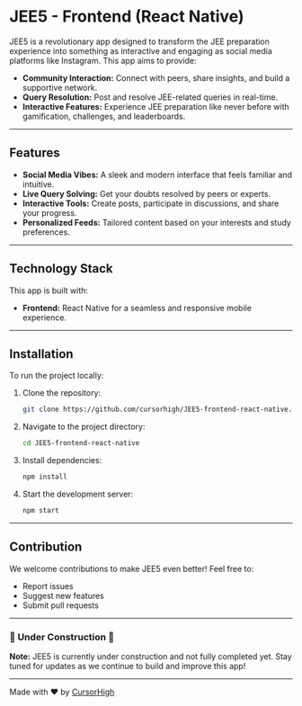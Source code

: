 # JEE5 - Frontend (React Native)

JEE5 is a revolutionary app designed to transform the JEE preparation experience into something as interactive and engaging as social media platforms like Instagram. This app aims to provide:

- **Community Interaction:** Connect with peers, share insights, and build a supportive network.
- **Query Resolution:** Post and resolve JEE-related queries in real-time.
- **Interactive Features:** Experience JEE preparation like never before with gamification, challenges, and leaderboards.

---

## Features

- **Social Media Vibes:** A sleek and modern interface that feels familiar and intuitive.
- **Live Query Solving:** Get your doubts resolved by peers or experts.
- **Interactive Tools:** Create posts, participate in discussions, and share your progress.
- **Personalized Feeds:** Tailored content based on your interests and study preferences.

---

## Technology Stack

This app is built with:
- **Frontend:** React Native for a seamless and responsive mobile experience.

---

## Installation

To run the project locally:
1. Clone the repository:
   ```bash
   git clone https://github.com/cursorhigh/JEE5-frontend-react-native.git
   ```
2. Navigate to the project directory:
   ```bash
   cd JEE5-frontend-react-native
   ```
3. Install dependencies:
   ```bash
   npm install
   ```
4. Start the development server:
   ```bash
   npm start
   ```

---

## Contribution

We welcome contributions to make JEE5 even better! Feel free to:
- Report issues
- Suggest new features
- Submit pull requests

---

### 🚧 Under Construction 🚧

**Note:** JEE5 is currently under construction and not fully completed yet. Stay tuned for updates as we continue to build and improve this app!

---

Made with ❤️ by [CursorHigh](https://github.com/cursorhigh)

